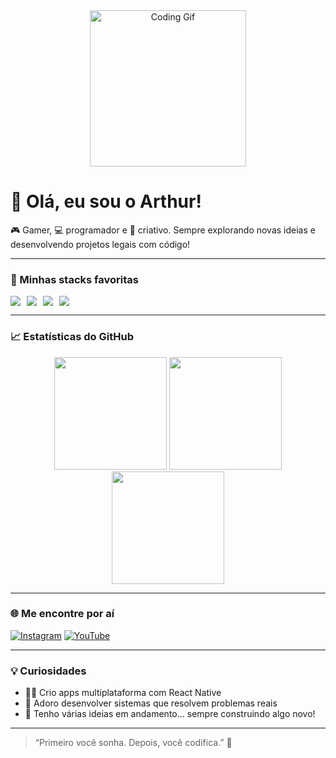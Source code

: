 <div align="center">
  <img src="https://media.giphy.com/media/qgQUggAC3Pfv687qPC/giphy.gif" width="250" alt="Coding Gif">
</div>

# 👋 Olá, eu sou o Arthur!

🎮 Gamer, 💻 programador e 🎨 criativo. Sempre explorando novas ideias e desenvolvendo projetos legais com código!

---

### 🚀 Minhas stacks favoritas

<div style="display: flex; gap: 10px;">
  <img src="https://img.shields.io/badge/HTML5-E34F26?style=for-the-badge&logo=html5&logoColor=white"/>
  <img src="https://img.shields.io/badge/CSS3-1572B6?style=for-the-badge&logo=css3&logoColor=white"/>
  <img src="https://img.shields.io/badge/JavaScript-F7DF1E?style=for-the-badge&logo=javascript&logoColor=black"/>
  <img src="https://img.shields.io/badge/React-20232A?style=for-the-badge&logo=react&logoColor=61DAFB"/>
</div>

---

### 📈 Estatísticas do GitHub

<div align="center">
  <img height="180em" src="https://github-readme-stats.vercel.app/api?username=Arthur-Nunes-dev&show_icons=true&theme=tokyonight&hide_border=false" />
  <img height="180em" src="https://github-readme-stats.vercel.app/api/top-langs/?username=Arthur-Nunes-dev&layout=compact&theme=tokyonight&hide_border=false"/>
  <img height="180em" src="https://github-readme-streak-stats.herokuapp.com?user=Arthur-Nunes-dev&theme=tokyonight&hide_border=false"/>
</div>


---

### 🌐 Me encontre por aí

[![Instagram](https://img.shields.io/badge/-@seuInstagram-purple?style=for-the-badge&logo=instagram&logoColor=white)](https://www.instagram.com/arthurnunesdev/?igsh=MW9kdTg1anlnMjlvaQ%3D%3D#)
[![YouTube](https://img.shields.io/badge/-YouTube-red?style=for-the-badge&logo=youtube&logoColor=white)](https://www.youtube.com/@Nunes_Studio)

---

### 💡 Curiosidades

- 👨‍💻 Crio apps multiplataforma com React Native  
- 📱 Adoro desenvolver sistemas que resolvem problemas reais  
- 🧠 Tenho várias ideias em andamento... sempre construindo algo novo!

---

> “Primeiro você sonha. Depois, você codifica.” 🚀

